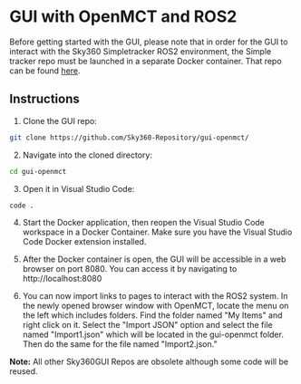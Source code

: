 # GUI with OpenMCT and ROS2

Before getting started with the GUI, please note that in order for the GUI to interact with the Sky360 Simpletracker ROS2 environment, the Simple tracker repo must be launched in a separate Docker container. That repo can be found [here](https://github.com/Sky360-Repository/simpletracker-ros2-ws).

## Instructions

1. Clone the GUI repo:

```bash
git clone https://github.com/Sky360-Repository/gui-openmct/
```

2. Navigate into the cloned directory:

```bash
cd gui-openmct
```

3. Open it in Visual Studio Code:

```bash
code .
```

4. Start the Docker application, then reopen the Visual Studio Code workspace in a Docker Container. Make sure you have the Visual Studio Code Docker extension installed.

5. After the Docker container is open, the GUI will be accessible in a web browser on port 8080. You can access it by navigating to http://localhost:8080

6. You can now import links to pages to interact with the ROS2 system. In the newly opened browser window with OpenMCT, locate the menu on the left which includes folders. Find the folder named "My Items" and right click on it. Select the "Import JSON" option and select the file named "Import1.json" which will be located in the gui-openmct folder. Then do the same for the file named "Import2.json."

**Note:** All other Sky360GUI Repos are obsolete although some code will be reused.